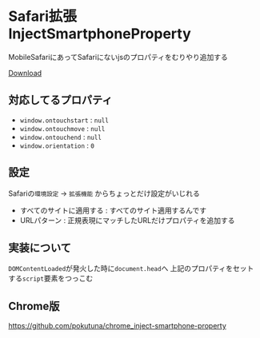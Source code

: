 # Safari拡張 InjectSmartphoneProperty

MobileSafariにあってSafariにないjsのプロパティをむりやり追加する

[Download](https://github.com/downloads/pokutuna/safari_inject-smartphone-property/InjectSmartphoneProperty.safariextz)


## 対応してるプロパティ
- `window.ontouchstart` : `null`
- `window.ontouchmove` : `null`
- `window.ontouchend` : `null`
- `window.orientation` : `0`


## 設定
Safariの`環境設定` → `拡張機能` からちょっとだけ設定がいじれる  

- すべてのサイトに適用する : すべてのサイト適用するんです  
- URLパターン : 正規表現にマッチしたURLだけプロパティを追加する


## 実装について
`DOMContentLoaded`が発火した時に`document.head`へ
上記のプロパティをセットする`script`要素をつっこむ


## Chrome版
https://github.com/pokutuna/chrome_inject-smartphone-property
